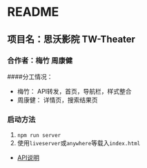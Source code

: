 # README
## 项目名：思沃影院 TW-Theater
### 合作者：梅竹 周康健
####分工情况：
* 梅竹： API转发，首页，导航栏，样式整合
* 周康健： 详情页，搜索结果页
### 启动方法
1. `npm run server`
2. 使用`liveserver`或`anywhere`等载入`index.html`
* [API说明](https://github.com/thoughtworks-recruit-camp/TW-Theater/blob/master/server/API_README.md)
